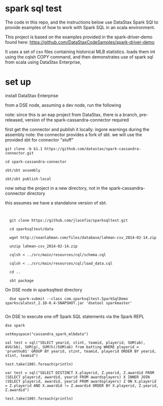 spark sql test
=================

The code in this repo, and the instructions below use DataStax Spark SQl to provide examples of how to work with Spark SQL in an scala environment.

This project is based on the examples provided in the spark-driver-demo found here:  https://github.com/DataStaxCodeSamples/spark-driver-demo

It uses a set of csv files containing historical MLB statistics. loads them int using the cqlsh COPY command, and then demonstrates use of spark sql from scala using DataStax Enterprise, 

# set up

install DataStax Enterprise

from a DSE node, assuming a dev node, run the following

note: since this is an eap project from DataStax, there is a branch, pre-released, version of the spark-cassandra-connector required

first get the connector and publish it locally.  ingore warnings during the assembly
note: the connector provides a fork of sbt. we will use the provided sbt for connector "stuff"

```
git clone -b b1.1 https://github.com/datastax/spark-cassandra-connector.git

cd spark-cassandra-connector

sbt/sbt assembly

sbt/sbt publish-local
```

now setup the project in a new directory, not in the spark-cassandra-connector directory

this assumes we have a standalone version of sbt.  
```


  git clone https://github.com/jlacefie/sparksqltest.git

  cd sparksqltest/data

  wget http://seanlahman.com/files/database/lahman-csv_2014-02-14.zip

  unzip lahman-csv_2014-02-14.zip
  
  cqlsh < ../src/main/resources/cql/schema.cql 

  cqlsh < ../src/main/resources/cql/load_data.cql
  
  cd ..

  sbt package

```

On DSE node in sparksqltest directory 
```
  dse spark-submit --class com.sparksqltest.SparkSqlDemo sparkscalatest_2.10-0.4-SNAPSHOT.jar 'dsetool sparkmaster'
  
```

On DSE to execute one off Spark SQL statements via the Spark REPL


```
dse spark

setKeyspace("cassandra_spark_mlbdata")

val test = sql("SELECT yearid, stint, teamid, playerid, SUM(ab), AVG(bb), SUM(g), SUM(h)/SUM(ab) from batting WHERE playerid = 'pruethu01' GROUP BY yearid, stint, teamid, playerid ORDER BY yearid, stint, teamid")

test.take(100).foreach(println)

var test = sql("SELECT DISTINCT X.playerid, Z.yearid, Z.awardid FROM (SELECT playerid, awardid, yearid FROM awardsplayers) X INNER JOIN (SELECT playerid, awardid, yearid FROM awardsplayers) Z ON X.playerid = Z.playerid AND X.awardid != Z.awardid ORDER BY X.playerid, Z.yearid, Z.awardid")

test.take(100).foreach(println)

```